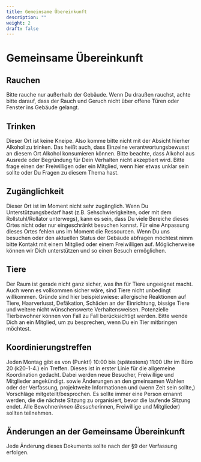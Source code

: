```yaml
---
title: Gemeinsame Übereinkunft
description: ""
weight: 2
draft: false
---
```

# Gemeinsame Übereinkunft

## Rauchen

Bitte rauche nur außerhalb der Gebäude. Wenn Du draußen rauchst, achte bitte darauf, dass der Rauch und Geruch nicht über offene Türen oder Fenster ins Gebäude gelangt.

## Trinken

Dieser Ort ist keine Kneipe. Also komme bitte nicht mit der Absicht hierher Alkohol zu trinken. Das heißt auch, dass Einzelne verantwortungsbewusst an diesem Ort Alkohol konsumieren können. Bitte beachte, dass Alkohol aus Ausrede oder Begründung für Dein Verhalten nicht akzeptiert wird. Bitte frage einen der Freiwilligen oder ein Mitglied, wenn hier etwas unklar sein sollte oder Du Fragen zu diesem Thema hast.

## Zugänglichkeit

Dieser Ort ist im Moment nicht sehr zugänglich. Wenn Du Unterstützungsbedarf hast (z.B. Sehschwierigkeiten, oder mit dem Rollstuhl/Rollator unterwegs), kann es sein, dass Du viele Bereiche dieses Ortes nicht oder nur eingeschränkt besuchen kannst. Für eine Anpassung dieses Ortes fehlen uns im Moment die Ressourcen. Wenn Du uns besuchen oder den aktuellen Status der Gebäude abfragen möchtest nimm bitte Kontakt mit einem Mitglied oder einem Freiwilligen auf. Möglicherweise können wir Dich unterstützen und so einen Besuch ermöglichen.

## Tiere

Der Raum ist gerade nicht ganz sicher, was ihn für Tiere ungeeignet macht. Auch wenn es vollkommen sicher wäre, sind Tiere nicht unbedingt willkommen. Gründe sind hier beispielswiese: allergische Reaktionen auf Tiere, Haarverlusst, Defäkation, Schäden an der Einrichtung, bissige Tiere und weitere nicht wünschenswerte Verhaltensweisen. Potenzielle Tierbewohner können von Fall zu Fall berücksichtigt werden. Bitte wende Dich an ein Mitglied, um zu besprechen, wenn Du ein Tier mitbringen möchtest.

## Koordinierungstreffen

Jeden Montag gibt es von (Punkt!) 10:00 bis (spätestens) 11:00 Uhr im Büro 20 (k20-1-4.) ein Treffen. Dieses ist in erster Linie für die allgemeine Koordination gedacht. Dabei werden neue Besucher, Freiwillige und Mitglieder angekündigt. sowie Änderungen an den gmeinsamen Wahlen oder der Verfassung, projektweite Informationen und (wenn Zeit sein sollte,) Vorschläge mitgeteilt/besprochen. Es sollte immer eine Person ernannt werden, die die nächste Sitzung zu organisiert, bevor die laufende Sitzung endet. Alle Bewohner*innen (Besucher*innen, Freiwillige und Mitglieder) sollten teilnehmen.

## Änderungen an der Gemeinsame Übereinkunft

Jede Änderung dieses Dokuments sollte nach der §9 der Verfassung erfolgen.